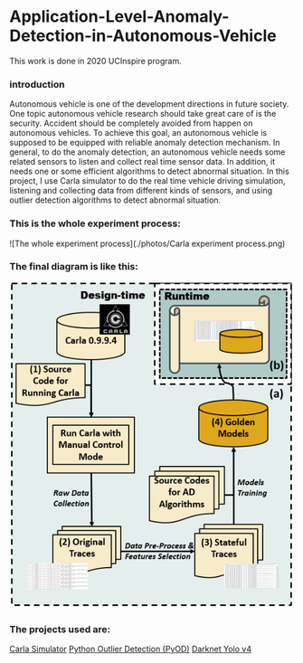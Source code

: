 # Application-Level-Anomaly-Detection-in-Autonomous-Vehicle

This work is done in 2020  UCInspire program.

### introduction
Autonomous vehicle is one of the development directions in future society. One topic autonomous vehicle research should take great care of is the security. Accident should be completely avoided from happen on autonomous vehicles. To achieve this goal, an autonomous vehicle is supposed to be equipped with reliable anomaly detection mechanism. In general, to do the anomaly detection, an autonomous vehicle needs some related sensors to listen and collect real time sensor data. In addition, it needs one or some efficient algorithms to detect abnormal situation. In this project, I use Carla simulator to do the real time vehicle driving simulation, listening and collecting data from different kinds of sensors, and using outlier detection algorithms to detect abnormal situation.

### This is the whole experiment process:
![The whole experiment process](./photos/Carla experiment process.png)

### The final diagram is like this:
![The final diagram](./photos/Carla-diagram.png)

### The projects used are:
[Carla Simulator](https://github.com/carla-simulator/carla)
[Python Outlier Detection (PyOD)](https://github.com/yzhao062/pyod)
[Darknet Yolo v4](https://github.com/AlexeyAB/darknet)

